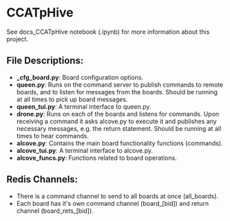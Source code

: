 # CCATpHive

See docs_CCATpHive notebook (.ipynb) for more information about this project.

## File Descriptions:
- **_cfg_board.py**: Board configuration options.
- **queen.py**: Runs on the command server to publish commands to remote boards, and to listen for messages from the boards. Should be running at all times to pick up board messages.
- **queen_tui.py**: A terminal interface to queen.py.
- **drone.py**: Runs on each of the boards and listens for commands. Upon receiving a command it asks alcove.py to execute it and publishes any necessary messages, e.g. the return statement. Should be running at all times to hear commands.
- **alcove.py**: Contains the main board functionality functions (commands).
- **alcove_tui.py**: A terminal interface to alcove.py.
- **alcove_funcs.py**: Functions related to board operations.

## Redis Channels:
- There is a command channel to send to all boards at once (all_boards).
- Each board has it's own command channel (board_[bid]) and return channel (board_rets_[bid]).